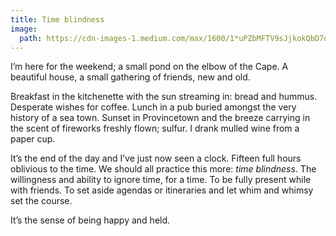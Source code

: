 ```yaml
---
title: Time blindness
image:
  path: https://cdn-images-1.medium.com/max/1600/1*uPZbMFTV9sJjkokQbD7oPA.jpeg
---
```


I’m here for the weekend; a small pond on the elbow of the Cape. A beautiful
house, a small gathering of friends, new and old.

Breakfast in the kitchenette with the sun streaming in: bread and hummus.
Desperate wishes for coffee. Lunch in a pub buried amongst the very history of a
sea town. Sunset in Provincetown and the breeze carrying in the scent of
fireworks freshly flown; sulfur. I drank mulled wine from a paper cup.

It’s the end of the day and I’ve just now seen a clock. Fifteen full hours
oblivious to the time. We should all practice this more: *time blindness*. The
willingness and ability to ignore time, for a time. To be fully present while
with friends. To set aside agendas or itineraries and let whim and whimsy set
the course.

It’s the sense of being happy and held.
